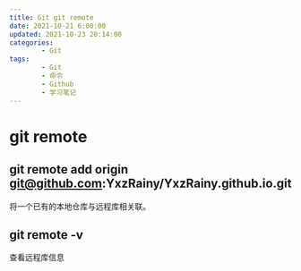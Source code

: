 ```yaml
---
title: Git git remote
date: 2021-10-21 6:00:00
updated: 2021-10-23 20:14:00
categories:
        - Git
tags:
        - Git
        - 命令
        - Github
        - 学习笔记
---
```

# git remote

## git remote add origin git@github.com:YxzRainy/YxzRainy.github.io.git

将一个已有的本地仓库与远程库相关联。

## git remote -v

查看远程库信息

